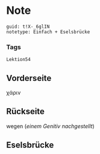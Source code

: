# Note
```
guid: t!X-_6glIN
notetype: Einfach + Eselsbrücke
```

### Tags
```
Lektion54
```

## Vorderseite
χάριν

## Rückseite
wegen (<i>einem Genitiv nachgestellt</i>)

## Eselsbrücke

